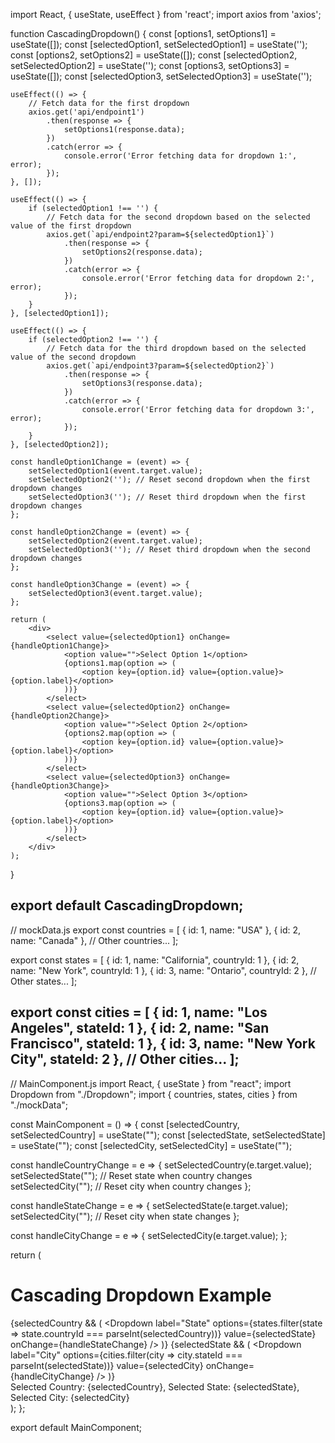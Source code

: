 import React, { useState, useEffect } from 'react';
import axios from 'axios';

function CascadingDropdown() {
    const [options1, setOptions1] = useState([]);
    const [selectedOption1, setSelectedOption1] = useState('');
    const [options2, setOptions2] = useState([]);
    const [selectedOption2, setSelectedOption2] = useState('');
    const [options3, setOptions3] = useState([]);
    const [selectedOption3, setSelectedOption3] = useState('');

    useEffect(() => {
        // Fetch data for the first dropdown
        axios.get('api/endpoint1')
            .then(response => {
                setOptions1(response.data);
            })
            .catch(error => {
                console.error('Error fetching data for dropdown 1:', error);
            });
    }, []);

    useEffect(() => {
        if (selectedOption1 !== '') {
            // Fetch data for the second dropdown based on the selected value of the first dropdown
            axios.get(`api/endpoint2?param=${selectedOption1}`)
                .then(response => {
                    setOptions2(response.data);
                })
                .catch(error => {
                    console.error('Error fetching data for dropdown 2:', error);
                });
        }
    }, [selectedOption1]);

    useEffect(() => {
        if (selectedOption2 !== '') {
            // Fetch data for the third dropdown based on the selected value of the second dropdown
            axios.get(`api/endpoint3?param=${selectedOption2}`)
                .then(response => {
                    setOptions3(response.data);
                })
                .catch(error => {
                    console.error('Error fetching data for dropdown 3:', error);
                });
        }
    }, [selectedOption2]);

    const handleOption1Change = (event) => {
        setSelectedOption1(event.target.value);
        setSelectedOption2(''); // Reset second dropdown when the first dropdown changes
        setSelectedOption3(''); // Reset third dropdown when the first dropdown changes
    };

    const handleOption2Change = (event) => {
        setSelectedOption2(event.target.value);
        setSelectedOption3(''); // Reset third dropdown when the second dropdown changes
    };

    const handleOption3Change = (event) => {
        setSelectedOption3(event.target.value);
    };

    return (
        <div>
            <select value={selectedOption1} onChange={handleOption1Change}>
                <option value="">Select Option 1</option>
                {options1.map(option => (
                    <option key={option.id} value={option.value}>{option.label}</option>
                ))}
            </select>
            <select value={selectedOption2} onChange={handleOption2Change}>
                <option value="">Select Option 2</option>
                {options2.map(option => (
                    <option key={option.id} value={option.value}>{option.label}</option>
                ))}
            </select>
            <select value={selectedOption3} onChange={handleOption3Change}>
                <option value="">Select Option 3</option>
                {options3.map(option => (
                    <option key={option.id} value={option.value}>{option.label}</option>
                ))}
            </select>
        </div>
    );
}

export default CascadingDropdown;
-------------------------------------------------------------------------------------------------------------

// mockData.js
export const countries = [
  { id: 1, name: "USA" },
  { id: 2, name: "Canada" },
  // Other countries...
];

export const states = [
  { id: 1, name: "California", countryId: 1 },
  { id: 2, name: "New York", countryId: 1 },
  { id: 3, name: "Ontario", countryId: 2 },
  // Other states...
];

export const cities = [
  { id: 1, name: "Los Angeles", stateId: 1 },
  { id: 2, name: "San Francisco", stateId: 1 },
  { id: 3, name: "New York City", stateId: 2 },
  // Other cities...
];
-------------------------------------------------------


// MainComponent.js
import React, { useState } from "react";
import Dropdown from "./Dropdown";
import { countries, states, cities } from "./mockData";

const MainComponent = () => {
  const [selectedCountry, setSelectedCountry] = useState("");
  const [selectedState, setSelectedState] = useState("");
  const [selectedCity, setSelectedCity] = useState("");

  const handleCountryChange = e => {
    setSelectedCountry(e.target.value);
    setSelectedState(""); // Reset state when country changes
    setSelectedCity(""); // Reset city when country changes
  };

  const handleStateChange = e => {
    setSelectedState(e.target.value);
    setSelectedCity(""); // Reset city when state changes
  };

  const handleCityChange = e => {
    setSelectedCity(e.target.value);
  };

  return (
    <div>
      <h1>Cascading Dropdown Example</h1>
      <Dropdown
        label="Country"
        options={countries}
        value={selectedCountry}
        onChange={handleCountryChange}
      />
      {selectedCountry && (
        <Dropdown
          label="State"
          options={states.filter(state => state.countryId === parseInt(selectedCountry))}
          value={selectedState}
          onChange={handleStateChange}
        />
      )}
      {selectedState && (
        <Dropdown
          label="City"
          options={cities.filter(city => city.stateId === parseInt(selectedState))}
          value={selectedCity}
          onChange={handleCityChange}
        />
      )}
      <div>
        Selected Country: {selectedCountry}, Selected State: {selectedState}, Selected City: {selectedCity}
      </div>
    </div>
  );
};

export default MainComponent;
